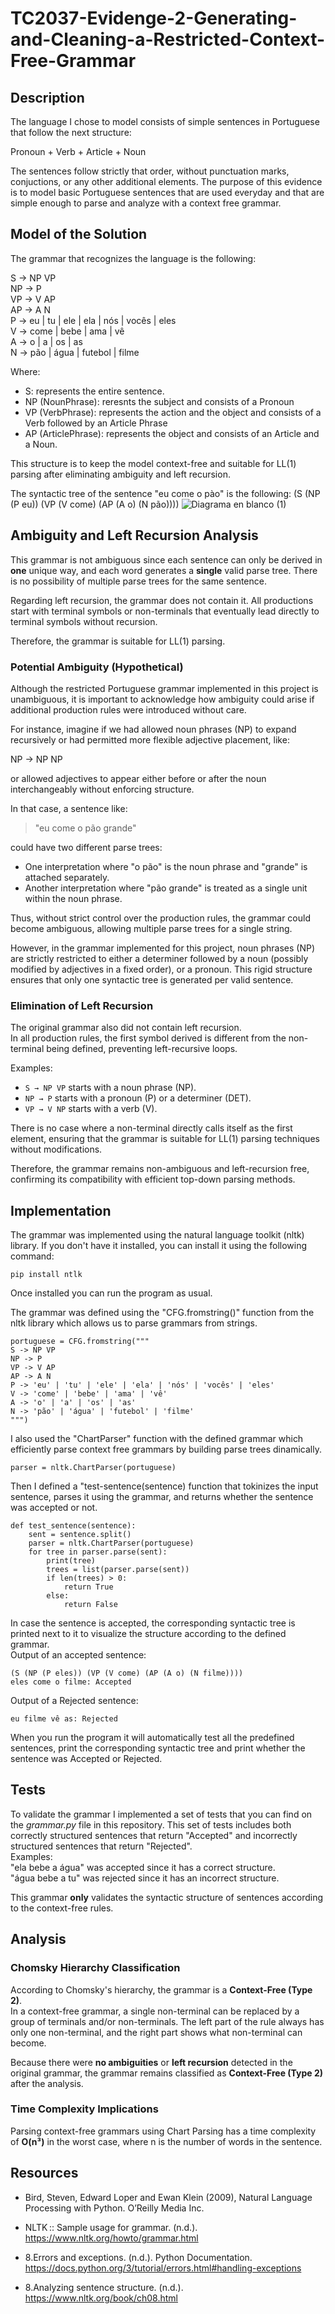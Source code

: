 # TC2037-Evidenge-2-Generating-and-Cleaning-a-Restricted-Context-Free-Grammar
## Description
The language I chose to model consists of simple sentences in Portuguese that follow the next structure:

Pronoun + Verb + Article + Noun 

The sentences follow strictly that order, without punctuation marks, conjuctions, or any other additional elements.
The purpose of this evidence is to model basic Portuguese sentences that are used everyday and that are simple enough to parse and analyze with a context free grammar.

## Model of the Solution
The grammar that recognizes the language is the following:

S → NP VP  
NP → P  
VP → V AP  
AP → A N  
P → eu | tu | ele | ela | nós | vocês | eles  
V → come | bebe | ama | vê  
A → o | a | os | as  
N → pão | água | futebol | filme  

Where:
- S: represents the entire sentence.
- NP (NounPhrase): reresnts the subject and consists of a Pronoun
- VP (VerbPhrase): represents the action and the object and consists of a Verb followed by an Article Phrase
- AP (ArticlePhrase): represents the object and consists of an Article and a Noun.


This structure is to keep the model context-free and suitable for LL(1) parsing after eliminating ambiguity and left recursion.

The syntactic tree of the sentence "eu come o pào" is the following:
(S (NP (P eu)) (VP (V come) (AP (A o) (N pão))))
![Diagrama en blanco (1)](https://github.com/user-attachments/assets/2dc9787a-f2de-4bd8-90be-01cd11efada4)

## Ambiguity and Left Recursion Analysis

This grammar is not ambiguous since each sentence can only be derived in **one** unique way, and each word generates a **single** valid parse tree. There is no possibility of multiple parse trees for the same sentence.

Regarding left recursion, the grammar does not contain it. All productions start with terminal symbols or non-terminals that eventually lead directly to terminal symbols without recursion.

Therefore, the grammar is suitable for LL(1) parsing.

### Potential Ambiguity (Hypothetical)

Although the restricted Portuguese grammar implemented in this project is unambiguous, it is important to acknowledge how ambiguity could arise if additional production rules were introduced without care.

For instance, imagine if we had allowed noun phrases (NP) to expand recursively or had permitted more flexible adjective placement, like:  

NP → NP NP


or allowed adjectives to appear either before or after the noun interchangeably without enforcing structure.

In that case, a sentence like:

> "eu come o pão grande"

could have two different parse trees:

- One interpretation where "o pão" is the noun phrase and "grande" is attached separately.
- Another interpretation where "pão grande" is treated as a single unit within the noun phrase.

Thus, without strict control over the production rules, the grammar could become ambiguous, allowing multiple parse trees for a single string.

However, in the grammar implemented for this project, noun phrases (NP) are strictly restricted to either a determiner followed by a noun (possibly modified by adjectives in a fixed order), or a pronoun. This rigid structure ensures that only one syntactic tree is generated per valid sentence.

### Elimination of Left Recursion

The original grammar also did not contain left recursion.  
In all production rules, the first symbol derived is different from the non-terminal being defined, preventing left-recursive loops.

Examples:

- `S → NP VP` starts with a noun phrase (NP).
- `NP → P` starts with a pronoun (P) or a determiner (DET).
- `VP → V NP` starts with a verb (V).

There is no case where a non-terminal directly calls itself as the first element, ensuring that the grammar is suitable for LL(1) parsing techniques without modifications.

Therefore, the grammar remains non-ambiguous and left-recursion free, confirming its compatibility with efficient top-down parsing methods.


## Implementation
The grammar was implemented using the natural language toolkit (nltk) library. If you don't have it installed, you can install it using the following command:
```
pip install ntlk
```
Once installed you can run the program as usual.

The grammar was defined using the "CFG.fromstring()" function from the nltk library which allows us to parse grammars from strings.
```
portuguese = CFG.fromstring("""
S -> NP VP  
NP -> P  
VP -> V AP  
AP -> A N  
P -> 'eu' | 'tu' | 'ele' | 'ela' | 'nós' | 'vocês' | 'eles'  
V -> 'come' | 'bebe' | 'ama' | 'vê'  
A -> 'o' | 'a' | 'os' | 'as'  
N -> 'pão' | 'água' | 'futebol' | 'filme'           
""")
```
I also used the "ChartParser" function with the defined grammar which efficiently parse context free grammars by building parse trees dinamically.
```
parser = nltk.ChartParser(portuguese)
```
Then I defined a "test-sentence(sentence) function that tokinizes the input sentence, parses it using the grammar, and returns whether the sentence was accepted or not.
```
def test_sentence(sentence):
    sent = sentence.split()
    parser = nltk.ChartParser(portuguese)
    for tree in parser.parse(sent):
        print(tree)
        trees = list(parser.parse(sent))
        if len(trees) > 0:
            return True
        else:
            return False
```
In case the sentence is accepted, the corresponding syntactic tree is printed next to it to visualize the structure according to the defined grammar.  
Output of an accepted sentence:
```
(S (NP (P eles)) (VP (V come) (AP (A o) (N filme))))
eles come o filme: Accepted
```
Output of a Rejected sentence:
```
eu filme vê as: Rejected
```
When you run the program it will automatically test all the predefined sentences, print the corresponding syntactic tree and print whether the sentence was Accepted or Rejected.

## Tests
To validate the grammar I implemented a set of tests that you can find on the *grammar.py* file in this repository. This set of tests includes both correctly structured sentences that return "Accepted" and incorrectly structured sentences that return "Rejected".  
Examples:  
"ela bebe a água" was accepted since it has a correct structure.  
"água bebe a tu" was rejected since it has an incorrect structure.  

This grammar **only** validates the syntactic structure of sentences according to the context-free rules.

## Analysis

### Chomsky Hierarchy Classification
According to Chomsky's hierarchy, the grammar is a **Context-Free (Type 2)**.  
In a context-free grammar, a single non-terminal can be replaced by a group of terminals and/or non-terminals. The left part of the rule always has only one non-terminal, and the right part shows what non-terminal can become.

Because there were **no ambiguities** or **left recursion** detected in the original grammar, the grammar remains classified as **Context-Free (Type 2)** after the analysis.

### Time Complexity Implications

Parsing context-free grammars using Chart Parsing has a time complexity of **O(n³)** in the worst case, where n is the number of words in the sentence.


## Resources 

- Bird, Steven, Edward Loper and Ewan Klein (2009), Natural Language Processing with Python. O’Reilly Media Inc.

- NLTK :: Sample usage for grammar. (n.d.). https://www.nltk.org/howto/grammar.html

- 8.Errors and exceptions. (n.d.). Python Documentation. https://docs.python.org/3/tutorial/errors.html#handling-exceptions

- 8.Analyzing sentence structure. (n.d.). https://www.nltk.org/book/ch08.html
